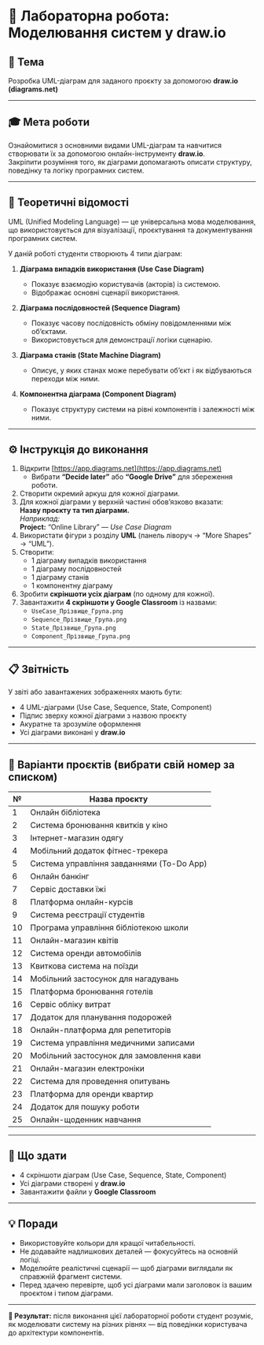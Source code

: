 # 🧩 Лабораторна робота: Моделювання систем у draw.io

## 🎯 Тема
Розробка UML-діаграм для заданого проєкту за допомогою **draw.io (diagrams.net)**

---

## 🎓 Мета роботи
Ознайомитися з основними видами UML-діаграм та навчитися створювати їх за допомогою онлайн-інструменту **draw.io**.  
Закріпити розуміння того, як діаграми допомагають описати структуру, поведінку та логіку програмних систем.

---

## 🧠 Теоретичні відомості

UML (Unified Modeling Language) — це універсальна мова моделювання, що використовується для візуалізації, проєктування та документування програмних систем.

У даній роботі студенти створюють 4 типи діаграм:

1. **Діаграма випадків використання (Use Case Diagram)**
   - Показує взаємодію користувачів (акторів) із системою.
   - Відображає основні сценарії використання.

2. **Діаграма послідовностей (Sequence Diagram)**
   - Показує часову послідовність обміну повідомленнями між об’єктами.
   - Використовується для демонстрації логіки сценарію.

3. **Діаграма станів (State Machine Diagram)**
   - Описує, у яких станах може перебувати об’єкт і як відбуваються переходи між ними.

4. **Компонентна діаграма (Component Diagram)**
   - Показує структуру системи на рівні компонентів і залежності між ними.

---

## ⚙️ Інструкція до виконання

1. Відкрити [https://app.diagrams.net](https://app.diagrams.net)
   - Вибрати **“Decide later”** або **“Google Drive”** для збереження роботи.
2. Створити окремий аркуш для кожної діаграми.
3. Для кожної діаграми у верхній частині обов’язково вказати:  
   **Назву проєкту та тип діаграми.**  
   _Наприклад:_  
   **Project:** “Online Library” — *Use Case Diagram*
4. Використати фігури з розділу **UML** (панель ліворуч → “More Shapes” → “UML”).
5. Створити:
   - 1 діаграму випадків використання
   - 1 діаграму послідовностей
   - 1 діаграму станів
   - 1 компонентну діаграму
6. Зробити **скріншоти усіх діаграм** (по одному для кожної).
7. Завантажити **4 скріншоти у Google Classroom** із назвами:
   - `UseCase_Прізвище_Група.png`
   - `Sequence_Прізвище_Група.png`
   - `State_Прізвище_Група.png`
   - `Component_Прізвище_Група.png`

---

## 📋 Звітність

У звіті або завантажених зображеннях мають бути:
- 4 UML-діаграми (Use Case, Sequence, State, Component)
- Підпис зверху кожної діаграми з назвою проєкту
- Акуратне та зрозуміле оформлення
- Усі діаграми виконані у **draw.io**

---

## 🧩 Варіанти проєктів (вибрати свій номер за списком)

| №  | Назва проєкту |
|----|----------------|
| 1  | Онлайн бібліотека |
| 2  | Система бронювання квитків у кіно |
| 3  | Інтернет-магазин одягу |
| 4  | Мобільний додаток фітнес-трекера |
| 5  | Система управління завданнями (To-Do App) |
| 6  | Онлайн банкінг |
| 7  | Сервіс доставки їжі |
| 8  | Платформа онлайн-курсів |
| 9  | Система реєстрації студентів |
| 10 | Програма управління бібліотекою школи |
| 11 | Онлайн-магазин квітів |
| 12 | Система оренди автомобілів |
| 13 | Квиткова система на поїзди |
| 14 | Мобільний застосунок для нагадувань |
| 15 | Платформа бронювання готелів |
| 16 | Сервіс обліку витрат |
| 17 | Додаток для планування подорожей |
| 18 | Онлайн-платформа для репетиторів |
| 19 | Система управління медичними записами |
| 20 | Мобільний застосунок для замовлення кави |
| 21 | Онлайн-магазин електроніки |
| 22 | Система для проведення опитувань |
| 23 | Платформа для оренди квартир |
| 24 | Додаток для пошуку роботи |
| 25 | Онлайн-щоденник навчання |

---

## 🧾 Що здати

- 4 скріншоти діаграм (Use Case, Sequence, State, Component)
- Усі діаграми створені у **draw.io**
- Завантажити файли у **Google Classroom**

---

## 💡 Поради
- Використовуйте кольори для кращої читабельності.
- Не додавайте надлишкових деталей — фокусуйтесь на основній логіці.
- Моделюйте реалістичні сценарії — щоб діаграми виглядали як справжній фрагмент системи.
- Перед здачею перевірте, щоб усі діаграми мали заголовок із вашим проєктом і типом діаграми.

---
**🎯 Результат:** після виконання цієї лабораторної роботи студент розуміє, як моделювати систему на різних рівнях — від поведінки користувача до архітектури компонентів.